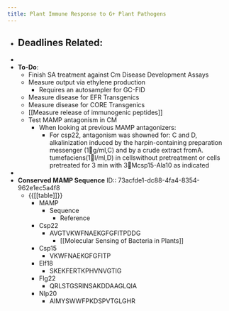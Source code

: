 ```yaml
---
title: Plant Immune Response to G+ Plant Pathogens
---
```


- **Deadlines Related**:
	-
-
- **To-Do**:
	- Finish SA treatment against Cm Disease Development Assays
	- Measure output via ethylene production
		- Requires an autosampler for GC-FID
	- Measure disease for EFR Transgenics
	- Measure disease for CORE Transgenics
	- [[Measure release of immunogenic peptides]]
	- Test MAMP antagonism in CM
		- When looking at previous MAMP antagonizers:
			- For csp22, antagonism was showned for: C and D, alkalinization induced by the harpin-containing preparation messenger (1g/ml,C) and by a crude extract fromA. tumefaciens(1l/ml,D) in cellswithout pretreatment or cells pretreated for 3 min with 3Mcsp15-Ala10 as indicated
-
- **Conserved MAMP Sequence**
  ID:: 73acfde1-dc88-4fa4-8354-962e1ec5a4f8
	- {{[[table]]}}
		- MAMP
			- Sequence
				- Reference
		- Csp22
			- AVGTVKWFNAEKGFGFITPDDG
				- [[Molecular Sensing of Bacteria in Plants]]
		- Csp15
			- VKWFNAEKGFGFITP
		- Elf18
			- SKEKFERTKPHVNVGTIG
		- Flg22
			- QRLSTGSRINSAKDDAAGLQIA
		- Nlp20
			- AIMYSWWFPKDSPVTGLGHR